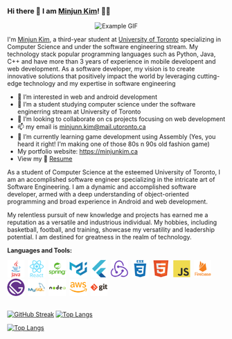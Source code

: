 <!-- - 👋 Hi, I’m @Minjun1Kim
- 👀 I’m interested in Computer Science and Software Development
- 🌱 I’m currently learning Computer Science at the University of Toronto
- 💞️ I’m looking to collaborate on an intriguing project
- 📫 How to reach me ... minjunn.kim@mail.utoronto.ca
- Personal Website: minjunkim.ca -->

### Hi there 👋 I am [Minjun Kim](https://minjunkim.ca)! 👨‍💻
<p align="center">
  <img src="https://media2.giphy.com/avatars/mwooodward/cIe5MvDvX4Vc.gif" alt="Example GIF" width="20%" style="display: block; margin: auto;">
</p>


I'm [Minjun Kim](https://minjunkim.ca), a third-year student at [University of Toronto](https://www.utoronto.ca/) specializing in Computer Science and under the software engineering stream. My technology stack popular programming languages such as Python, Java, C++ and have more than 3 years of experience in mobile developent and web development. As a software developer, my vision is to create innovative solutions that positively impact the world by leveraging cutting-edge technology and my expertise in software engineering

- 👀 I’m interested in web and android development
- 🌱 I’m a student studying computer science under the software enginerring stream at University of Toronto
- 💞️ I’m looking to collaborate on cs projects focusing on web development
- 📫 my email is minjunn.kim@mail.utoronto.ca
- 🔭 I’m currently learning game development using Assembly (Yes, you heard it right! I'm making one of those 80s n 90s old fashion game)
- My portfolio website: https://minjunkim.ca
- View my 📝 [Resume](https://www.minjunkim.ca/Resume.pdf)

As a student of Computer Science at the esteemed University of Toronto, I am an accomplished software engineer specializing in the intricate art of Software Engineering. I am a dynamic and accomplished software developer, armed with a deep understanding of object-oriented programming and broad experience in Android and web development.

My relentless pursuit of new knowledge and projects has earned me a reputation as a versatile and industrious individual. My hobbies, including basketball, football, and training, showcase my versatility and leadership potential. I am destined for greatness in the realm of technology.

**Languages and Tools:** 
<div>
  <img src="https://github.com/devicons/devicon/blob/master/icons/java/java-original-wordmark.svg" title="Java" alt="Java" width="40" height="40"/>&nbsp;
  <img src="https://github.com/devicons/devicon/blob/master/icons/react/react-original-wordmark.svg" title="React" alt="React" width="40" height="40"/>&nbsp;
  <img src="https://github.com/devicons/devicon/blob/master/icons/spring/spring-original-wordmark.svg" title="Spring" alt="Spring" width="40" height="40"/>&nbsp;
  <img src="https://github.com/devicons/devicon/blob/master/icons/materialui/materialui-original.svg" title="Material UI" alt="Material UI" width="40" height="40"/>&nbsp;
  <img src="https://github.com/devicons/devicon/blob/master/icons/flutter/flutter-original.svg" title="Flutter" alt="Flutter" width="40" height="40"/>&nbsp;
  <img src="https://github.com/devicons/devicon/blob/master/icons/redux/redux-original.svg" title="Redux" alt="Redux " width="40" height="40"/>&nbsp;
  <img src="https://github.com/devicons/devicon/blob/master/icons/css3/css3-plain-wordmark.svg"  title="CSS3" alt="CSS" width="40" height="40"/>&nbsp;
  <img src="https://github.com/devicons/devicon/blob/master/icons/html5/html5-original.svg" title="HTML5" alt="HTML" width="40" height="40"/>&nbsp;
  <img src="https://github.com/devicons/devicon/blob/master/icons/javascript/javascript-original.svg" title="JavaScript" alt="JavaScript" width="40" height="40"/>&nbsp;
  <img src="https://github.com/devicons/devicon/blob/master/icons/firebase/firebase-plain-wordmark.svg" title="Firebase" alt="Firebase" width="40" height="40"/>&nbsp;
  <img src="https://github.com/devicons/devicon/blob/master/icons/gatsby/gatsby-original.svg" title="Gatsby"  alt="Gatsby" width="40" height="40"/>&nbsp;
  <img src="https://github.com/devicons/devicon/blob/master/icons/mysql/mysql-original-wordmark.svg" title="MySQL"  alt="MySQL" width="40" height="40"/>&nbsp;
  <img src="https://github.com/devicons/devicon/blob/master/icons/nodejs/nodejs-original-wordmark.svg" title="NodeJS" alt="NodeJS" width="40" height="40"/>&nbsp;
  <img src="https://github.com/devicons/devicon/blob/master/icons/amazonwebservices/amazonwebservices-plain-wordmark.svg" title="AWS" alt="AWS" width="40" height="40"/>&nbsp;
  <img src="https://github.com/devicons/devicon/blob/master/icons/git/git-original-wordmark.svg" title="Git" **alt="Git" width="40" height="40"/>
</div><br>

[![GitHub Streak](http://github-readme-streak-stats.herokuapp.com?user=Minjun1Kim&theme=dark&background=000000)](https://git.io/streak-stats) 
[![Top Langs](https://github-readme-stats.vercel.app/api?username=Minjun1Kim&theme=algolia&show_icons=true)](https://github.com/saifurrahman1193)

[![Top Langs](https://github-readme-stats.vercel.app/api/top-langs/?username=Minjun1Kim&layout=compact)](https://github.com/anuraghazra/github-readme-stats)

<!-- ![Visitor Badge](https://visitor-badge.laobi.icu/badge?page_id=Divyanshuoft.Divyanshuoft) -->
